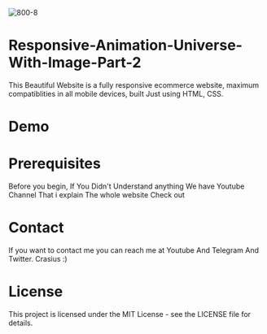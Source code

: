 ![800-8](https://github.com/user-attachments/assets/70e9c024-2f3c-4435-bde8-b1f21e2745ef)

<h1>Responsive-Animation-Universe-With-Image-Part-2</h1>

This Beautiful Website is a fully responsive ecommerce website, maximum compatiblities in all mobile devices, built Just using HTML, CSS.

<h1>Demo</h1>




<h1>Prerequisites</h1>
Before you begin, If You Didn't Understand anything We have Youtube Channel That i explain The whole website
Check out

<h1>Contact</h1>
If you want to contact me you can reach me at Youtube And Telegram And Twitter. 
Crasius :)

<h1>License</h1>
This project is licensed under the MIT License - see the LICENSE file for details.

